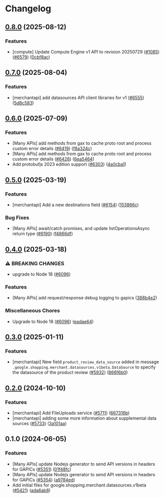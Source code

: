 # Changelog

## [0.8.0](https://github.com/googleapis/google-cloud-node/compare/datasources-v0.7.0...datasources-v0.8.0) (2025-08-12)


### Features

* [compute] Update Compute Engine v1 API to revision 20250729 ([#1085](https://github.com/googleapis/google-cloud-node/issues/1085)) ([#6579](https://github.com/googleapis/google-cloud-node/issues/6579)) ([0cbf8ac](https://github.com/googleapis/google-cloud-node/commit/0cbf8ac3e6697d92428f21010beb1c776e5e86fd))

## [0.7.0](https://github.com/googleapis/google-cloud-node/compare/datasources-v0.6.0...datasources-v0.7.0) (2025-08-04)


### Features

* [merchantapi] add datasources API client libraries for v1 ([#6555](https://github.com/googleapis/google-cloud-node/issues/6555)) ([5d8c583](https://github.com/googleapis/google-cloud-node/commit/5d8c58311ccb59a339ea278ea0da9cedcc5f706f))

## [0.6.0](https://github.com/googleapis/google-cloud-node/compare/datasources-v0.5.0...datasources-v0.6.0) (2025-07-09)


### Features

* [Many APIs] add methods from gax to cache proto root and process custom error details ([#6419](https://github.com/googleapis/google-cloud-node/issues/6419)) ([f8a324c](https://github.com/googleapis/google-cloud-node/commit/f8a324ca5c3bc0f730e4ed67d9407c44f2414936))
* [Many APIs] add methods from gax to cache proto root and process custom error details ([#6426](https://github.com/googleapis/google-cloud-node/issues/6426)) ([6ea5464](https://github.com/googleapis/google-cloud-node/commit/6ea54642532d9797ea87d7cd01c9fac77f9eb035))
* Add protobufjs 2023 edition support ([#6303](https://github.com/googleapis/google-cloud-node/issues/6303)) ([4a0cba1](https://github.com/googleapis/google-cloud-node/commit/4a0cba1e41a9aeb9c15ad31487ef013c8277cfef))

## [0.5.0](https://github.com/googleapis/google-cloud-node/compare/datasources-v0.4.0...datasources-v0.5.0) (2025-03-19)


### Features

* [merchantapi] Add a new destinations field ([#6154](https://github.com/googleapis/google-cloud-node/issues/6154)) ([153866c](https://github.com/googleapis/google-cloud-node/commit/153866c5ec36b7c7740b77d6a1a18b89afccb9f8))


### Bug Fixes

* [Many APIs] await/catch promises, and update listOperationsAsync return type ([#6190](https://github.com/googleapis/google-cloud-node/issues/6190)) ([f4866df](https://github.com/googleapis/google-cloud-node/commit/f4866dfa6ab481163150f54928a9857d2dfef948))

## [0.4.0](https://github.com/googleapis/google-cloud-node/compare/datasources-v0.3.0...datasources-v0.4.0) (2025-03-18)


### ⚠ BREAKING CHANGES

* upgrade to Node 18 ([#6096](https://github.com/googleapis/google-cloud-node/issues/6096))

### Features

* [Many APIs] add request/response debug logging to gapics ([388b4e2](https://github.com/googleapis/google-cloud-node/commit/388b4e20329b7f6fc0dd061dddff573c45104213))


### Miscellaneous Chores

* Upgrade to Node 18 ([#6096](https://github.com/googleapis/google-cloud-node/issues/6096)) ([eadae64](https://github.com/googleapis/google-cloud-node/commit/eadae64d54e07aa2c65097ea52e65008d4e87436))

## [0.3.0](https://github.com/googleapis/google-cloud-node/compare/datasources-v0.2.0...datasources-v0.3.0) (2025-01-11)


### Features

* [merchantapi] New field `product_review_data_source` added in message `.google.shopping.merchant.datasources.v1beta.DataSource` to specify the datasource of the product review ([#5932](https://github.com/googleapis/google-cloud-node/issues/5932)) ([866f6b0](https://github.com/googleapis/google-cloud-node/commit/866f6b008669065da0f50eccd445b18b6476fd12))

## [0.2.0](https://github.com/googleapis/google-cloud-node/compare/datasources-v0.1.0...datasources-v0.2.0) (2024-10-10)


### Features

* [merchantapi] Add FileUploads service ([#5711](https://github.com/googleapis/google-cloud-node/issues/5711)) ([667316b](https://github.com/googleapis/google-cloud-node/commit/667316b70270f59b10cfb41c687ef9375b683f53))
* [merchantapi] adding some more information about supplemental data sources ([#5733](https://github.com/googleapis/google-cloud-node/issues/5733)) ([3a101aa](https://github.com/googleapis/google-cloud-node/commit/3a101aaf6fa743f4f0854973b7a22202fef29f0f))

## 0.1.0 (2024-06-05)


### Features

* [Many APIs] update Nodejs generator to send API versions in headers for GAPICs ([#5351](https://github.com/googleapis/google-cloud-node/issues/5351)) ([01f48fc](https://github.com/googleapis/google-cloud-node/commit/01f48fce63ec4ddf801d59ee2b8c0db9f6fb8372))
* [Many APIs] update Nodejs generator to send API versions in headers for GAPICs ([#5354](https://github.com/googleapis/google-cloud-node/issues/5354)) ([a9784ed](https://github.com/googleapis/google-cloud-node/commit/a9784ed3db6ee96d171762308bbbcd57390b6866))
* Add initial files for google.shopping.merchant.datasources.v1beta ([#5421](https://github.com/googleapis/google-cloud-node/issues/5421)) ([ada6ab8](https://github.com/googleapis/google-cloud-node/commit/ada6ab8a7a9a0879cedaa4fab9a4d2c12b16bd74))
